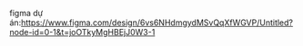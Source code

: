  figma dự án:https://www.figma.com/design/6vs6NHdmgydMSvQqXfWGVP/Untitled?node-id=0-1&t=joOTkyMgHBEjJ0W3-1
